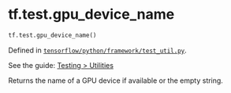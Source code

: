 <div itemscope itemtype="http://developers.google.com/ReferenceObject">
<meta itemprop="name" content="tf.test.gpu_device_name" />
</div>

# tf.test.gpu_device_name

``` python
tf.test.gpu_device_name()
```



Defined in [`tensorflow/python/framework/test_util.py`](https://www.tensorflow.org/code/tensorflow/python/framework/test_util.py).

See the guide: [Testing > Utilities](../../../../api_guides/python/test.md#Utilities)

Returns the name of a GPU device if available or the empty string.